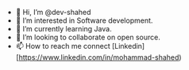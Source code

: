 - 👋 Hi, I’m @dev-shahed
- 👀 I’m interested in Software development.
- 🌱 I’m currently learning Java.
- 💞️ I’m looking to collaborate on open source.
- 📫 How to reach me connect [Linkedin][https://www.linkedin.com/in/mohammad-shahed)

<!---
dev-shahed/dev-shahed is a ✨ special ✨ repository because its `README.md` (this file) appears on your GitHub profile.
You can click the Preview link to take a look at your changes.
--->
